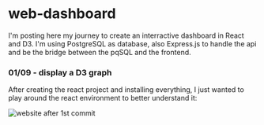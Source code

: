 # web-dashboard

I'm posting here my journey to create an interractive dashboard in React and D3.
I'm using PostgreSQL as database,
also Express.js to handle the api and be the bridge between the pqSQL and the frontend. 

### 01/09 - display a D3 graph

After creating the react project and installing everything, I just wanted to play around the react environment to better understand it:

![website after 1st commit](/react-d3-app/history-git/Capture.PNG "Title")


